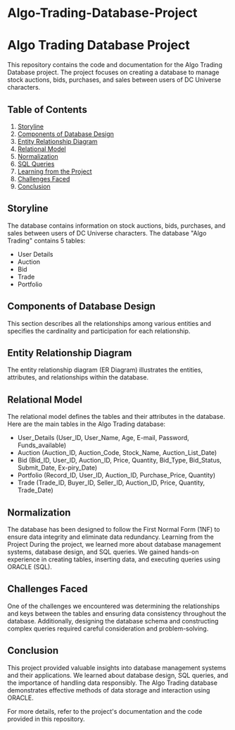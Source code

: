 # Algo-Trading-Database-Project
# Algo Trading Database Project

This repository contains the code and documentation for the Algo Trading Database project. The project focuses on creating a database to manage stock auctions, bids, purchases, and sales between users of DC Universe characters.

## Table of Contents

1. [Storyline](#storyline)
2. [Components of Database Design](#components-of-database-design)
3. [Entity Relationship Diagram](#entity-relationship-diagram)
4. [Relational Model](#relational-model)
5. [Normalization](#normalization)
6. [SQL Queries](#sql-queries)
7. [Learning from the Project](#learning-from-the-project)
8. [Challenges Faced](#challenges-faced)
9. [Conclusion](#conclusion)

## Storyline

The database contains information on stock auctions, bids, purchases, and sales between users of DC Universe characters. The database "Algo Trading" contains 5 tables:
- User Details
- Auction
- Bid
- Trade
- Portfolio

## Components of Database Design

This section describes all the relationships among various entities and specifies the cardinality and participation for each relationship.

## Entity Relationship Diagram

The entity relationship diagram (ER Diagram) illustrates the entities, attributes, and relationships within the database.

## Relational Model

The relational model defines the tables and their attributes in the database. Here are the main tables in the Algo Trading database:

- User_Details (User_ID, User_Name, Age, E-mail, Password, Funds_available)
- Auction (Auction_ID, Auction_Code, Stock_Name, Auction_List_Date)
- Bid (Bid_ID, User_ID, Auction_ID, Price, Quantity, Bid_Type, Bid_Status, Submit_Date, Ex-piry_Date)
- Portfolio (Record_ID, User_ID, Auction_ID, Purchase_Price, Quantity)
- Trade (Trade_ID, Buyer_ID, Seller_ID, Auction_ID, Price, Quantity, Trade_Date)

## Normalization

The database has been designed to follow the First Normal Form (1NF) to ensure data integrity and eliminate data redundancy.
Learning from the Project
During the project, we learned more about database management systems, database design, and SQL queries. We gained hands-on experience in creating tables, inserting data, and executing queries using ORACLE (SQL).

## Challenges Faced
One of the challenges we encountered was determining the relationships and keys between the tables and ensuring data consistency throughout the database. Additionally, designing the database schema and constructing complex queries required careful consideration and problem-solving.

## Conclusion
This project provided valuable insights into database management systems and their applications. We learned about database design, SQL queries, and the importance of handling data responsibly. The Algo Trading database demonstrates effective methods of data storage and interaction using ORACLE.

For more details, refer to the project's documentation and the code provided in this repository.
